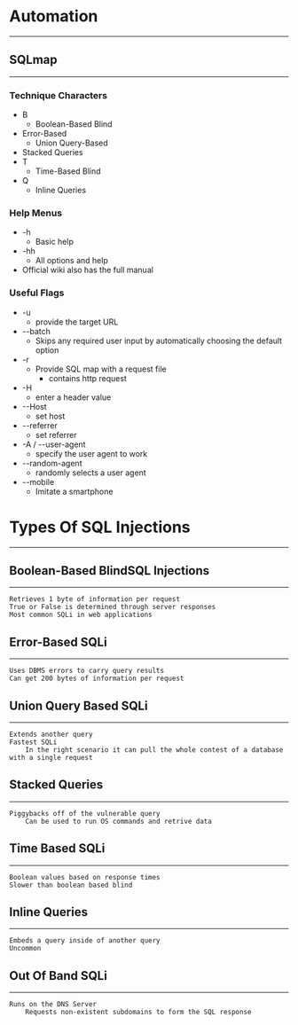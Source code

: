 # Automation
***
## SQLmap
***
### Technique Characters
- B
	- Boolean-Based Blind
- Error-Based
	- Union Query-Based
- Stacked Queries
- T
	- Time-Based  Blind
- Q
	- Inline Queries 


### Help Menus
- -h
	- Basic help
- -hh
	- All options and help
- Official wiki also has the full manual 

### Useful Flags
- -u
	- provide the target URL
- --batch
	- Skips any required user input by automatically choosing the default option
- -r
	- Provide SQL map with a request file
		- contains http request
- -H
	- enter a header value
- --Host
	- set host
- --referrer
	- set referrer
- -A / --user-agent
	- specify the user agent to work
- --random-agent
	- randomly selects a user agent
- --mobile
	- Imitate a smartphone
# Types Of SQL Injections
***
## Boolean-Based BlindSQL Injections
***
	Retrieves 1 byte of information per request
	True or False is determined through server responses
	Most common SQLi in web applications
## Error-Based SQLi
***
	Uses DBMS errors to carry query results
	Can get 200 bytes of information per request
## Union Query Based SQLi
***
	Extends another query
	Fastest SQLi
		In the right scenario it can pull the whole contest of a database with a single request
## Stacked Queries
***
	Piggybacks off of the vulnerable query 
		Can be used to run OS commands and retrive data 
## Time Based SQLi
***
	Boolean values based on response times
	Slower than boolean based blind
## Inline Queries
***
	Embeds a query inside of another query
	Uncommon
## Out Of Band SQLi
***
	Runs on the DNS Server
		Requests non-existent subdomains to form the SQL response